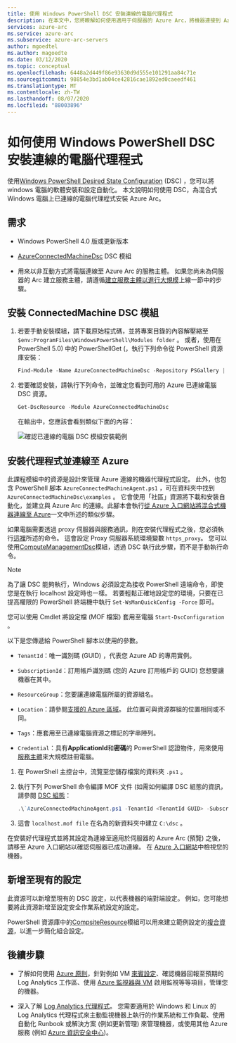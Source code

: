 ```yaml
---
title: 使用 Windows PowerShell DSC 安裝連線的電腦代理程式
description: 在本文中，您將瞭解如何使用適用于伺服器的 Azure Arc，將機器連接到 Azure (preview) 使用 Windows PowerShell DSC。
services: azure-arc
ms.service: azure-arc
ms.subservice: azure-arc-servers
author: mgoedtel
ms.author: magoedte
ms.date: 03/12/2020
ms.topic: conceptual
ms.openlocfilehash: 6448a2d449f86e93630d9d555e101291aa84c71e
ms.sourcegitcommit: 98854e3bd1ab04ce42816cae1892ed0caeedf461
ms.translationtype: MT
ms.contentlocale: zh-TW
ms.lasthandoff: 08/07/2020
ms.locfileid: "88003896"
---
```

# <a name="how-to-install-the-connected-machine-agent-using-windows-powershell-dsc"></a>如何使用 Windows PowerShell DSC 安裝連線的電腦代理程式

使用[Windows PowerShell Desired State Configuration](/powershell/scripting/dsc/getting-started/winGettingStarted?view=powershell-7) (DSC) ，您可以將 windows 電腦的軟體安裝和設定自動化。 本文說明如何使用 DSC，為混合式 Windows 電腦上已連線的電腦代理程式安裝 Azure Arc。

## <a name="requirements"></a>需求

- Windows PowerShell 4.0 版或更新版本

- [AzureConnectedMachineDsc](https://www.powershellgallery.com/packages/AzureConnectedMachineDsc/1.0.1.0) DSC 模組

- 用來以非互動方式將電腦連線至 Azure Arc 的服務主體。 如果您尚未為伺服器的 Arc 建立服務主體，請遵循[建立服務主體以進行大規模](onboard-service-principal.md#create-a-service-principal-for-onboarding-at-scale)上線一節中的步驟。

## <a name="install-the-connectedmachine-dsc-module"></a>安裝 ConnectedMachine DSC 模組

1. 若要手動安裝模組，請下載原始程式碼，並將專案目錄的內容解壓縮至 `$env:ProgramFiles\WindowsPowerShell\Modules folder` 。 或者，使用在 PowerShell 5.0) 中的 PowerShellGet (，執行下列命令從 PowerShell 資源庫安裝：

    ```powershell
    Find-Module -Name AzureConnectedMachineDsc -Repository PSGallery | Install-Module
    ```

2. 若要確認安裝，請執行下列命令，並確定您看到可用的 Azure 已連線電腦 DSC 資源。

    ```powershell
    Get-DscResource -Module AzureConnectedMachineDsc
    ```

   在輸出中，您應該會看到類似下面的內容：

   ![確認已連線的電腦 DSC 模組安裝範例](./media/onboard-dsc/confirm-module-installation.png)

## <a name="install-the-agent-and-connect-to-azure"></a>安裝代理程式並連線至 Azure

此課程模組中的資源是設計來管理 Azure 連線的機器代理程式設定。 此外，也包含 PowerShell 腳本 `AzureConnectedMachineAgent.ps1` ，可在資料夾中找到 `AzureConnectedMachineDsc\examples` 。 它會使用「社區」資源將下載和安裝自動化，並建立與 Azure Arc 的連線。此腳本會執行[從 Azure 入口網站將混合式機器連線至 Azure](onboard-portal.md)一文中所述的類似步驟。

如果電腦需要透過 proxy 伺服器與服務通訊，則在安裝代理程式之後，您必須執行[這裡](manage-agent.md#update-or-remove-proxy-settings)所述的命令。 這會設定 Proxy 伺服器系統環境變數 `https_proxy`。 您可以使用[ComputeManagementDsc](https://www.powershellgallery.com/packages/ComputerManagementDsc/6.0.0.0)模組，透過 DSC 執行此步驟，而不是手動執行命令。

>[!NOTE]
>為了讓 DSC 能夠執行，Windows 必須設定為接收 PowerShell 遠端命令，即使您是在執行 localhost 設定時也一樣。 若要輕鬆正確地設定您的環境，只要在已提高權限的 PowerShell 終端機中執行 `Set-WsManQuickConfig -Force` 即可。
>

您可以使用 Cmdlet 將設定檔 (MOF 檔案) 套用至電腦 `Start-DscConfiguration` 。

以下是您傳遞給 PowerShell 腳本以使用的參數。

- `TenantId`：唯一識別碼 (GUID) ，代表您 Azure AD 的專用實例。

- `SubscriptionId`：訂用帳戶識別碼 (您的 Azure 訂用帳戶的 GUID) 您想要讓機器在其中。

- `ResourceGroup`：您要讓連線電腦所屬的資源組名。

- `Location`：請參閱[支援的 Azure 區域](overview.md#supported-regions)。 此位置可與資源群組的位置相同或不同。

- `Tags`：應套用至已連線電腦資源之標記的字串陣列。

- `Credential`：具有**ApplicationId**和**密碼**的 PowerShell 認證物件，用來使用[服務主體](onboard-service-principal.md)來大規模註冊電腦。 

1. 在 PowerShell 主控台中，流覽至您儲存檔案的資料夾 `.ps1` 。

2. 執行下列 PowerShell 命令編譯 MOF 文件 (如需如何編譯 DSC 組態的資訊，請參閱 [DSC 組態](/powershell/scripting/dsc/configurations/configurations?view=powershell-7)：

    ```powershell
    .\`AzureConnectedMachineAgent.ps1 -TenantId <TenantId GUID> -SubscriptionId <SubscriptionId GUID> -ResourceGroup '<ResourceGroupName>' -Location '<LocationName>' -Tags '<Tag>' -Credential <psCredential>
    ```

3. 這會 `localhost.mof file` 在名為的新資料夾中建立 `C:\dsc` 。

在安裝好代理程式並將其設定為連線至適用於伺服器的 Azure Arc (預覽) 之後，請移至 Azure 入口網站以確認伺服器已成功連線。 在 [Azure 入口網站](https://aka.ms/hybridmachineportal)中檢視您的機器。

## <a name="adding-to-existing-configurations"></a>新增至現有的設定

此資源可以新增至現有的 DSC 設定，以代表機器的端對端設定。 例如，您可能想要將此資源新增至設定安全作業系統設定的設定。

PowerShell 資源庫中的[CompsiteResource](https://www.powershellgallery.com/packages/compositeresource/0.4.0)模組可以用來建立範例設定的[複合資源](/powershell/scripting/dsc/resources/authoringResourceComposite?view=powershell-7)，以進一步簡化組合設定。

## <a name="next-steps"></a>後續步驟

- 了解如何使用 [Azure 原則](../../governance/policy/overview.md)，針對例如 VM [來賓設定](../../governance/policy/concepts/guest-configuration.md)、確認機器回報至預期的 Log Analytics 工作區、使用 [Azure 監視器與 VM](../../azure-monitor/insights/vminsights-enable-policy.md) 啟用監視等等項目，管理您的機器。

- 深入了解 [Log Analytics 代理程式](../../azure-monitor/platform/log-analytics-agent.md)。 您需要適用於 Windows 和 Linux 的 Log Analytics 代理程式來主動監視機器上執行的作業系統和工作負載、使用自動化 Runbook 或解決方案 (例如更新管理) 來管理機器，或使用其他 Azure 服務 (例如 [Azure 資訊安全中心](../../security-center/security-center-intro.md))。